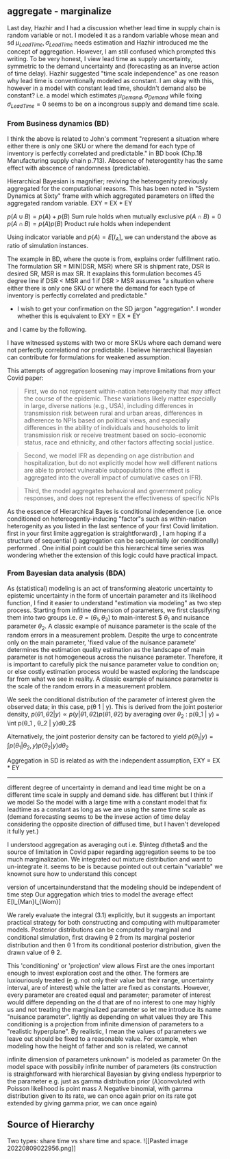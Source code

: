 
## aggregate - marginalize
Last day, Hazhir and I had a discussion whether lead time in supply chain is random variable or not. I modeled it as a random variable whose mean and sd $\mu_{LeadTime}, \sigma_{LeadTime}$ needs estimation and Hazhir introduced me the concept of aggregation. However, I am still confused which prompted this writing. To be very honest, I view lead time as supply uncertainty, symmetric to the demand uncertainty and (forecasting as an inverse action of time delay). Hazhir suggested "time scale independence" as one reason why lead time is conventionally modeled as constant. I am okay with this, however in a model with constant lead time, shouldn't demand also be constant? i.e. a model which estimates $\mu_{Demand}, \sigma_{Demand}$ while fixing $\sigma_{LeadTime} =0$ seems to be on a incongrous supply and demand time scale.

### From Business dynamics (BD) 
I think the above is related to John's comment "represent a situation where either there is only one SKU or where the demand for each type of inventory is perfectly correlated and predictable." in BD book (Chp.18 Manufacturing supply chain p.713). Abscence of heterogentity has the same effect with abscence of randomness (predictable). 

Hierarchical Bayesian is magnifier; reviving the heterogenity previously aggregated for the computational reasons. This has been noted in "System Dynamics at Sixty" frame with which aggregated parameters on lifted the aggregated random variable. EXY = EX * EY

$p(A \cup B) = p(A) + p(B)$ Sum rule holds when mutually exclusive $p(A \cap B) = 0$
$p(A \cap B) = p(A)p(B)$ Product rule holds when independent 

Using indicator variable and $p(A) = E[I_A]$, we can understand the above as ratio of simulation instances.

The example in BD, where the quote is from, explains order fulfillment ratio. The formulation SR = MIN(DSR, MSR) where SR is shipment rate, DSR is desired SR, MSR is max SR. It exaplains this formulation becomes 45 degree line if DSR < MSR and 1 if DSR > MSR assumes "a situation where either there is only one SKU or where the demand for each type of inventory is perfectly correlated and predictable."

 - I wish to get your confirmation on the SD jargon "aggregation". I wonder whether this is equivalent to  EXY = EX * EY

and I came by the following. 

I have witnessed systems with two or more SKUs where each demand were not perfectly correlationd nor predictable. I believe hierarchical Bayesian can contribute for formulations for weakened assumption. 

This attempts of aggregation loosening may improve limitations from your Covid paper:

> First, we do not represent within-nation heterogeneity that may affect the course of the epidemic. These variations likely matter especially in large, diverse nations (e.g., USA), including differences in transmission risk between rural and urban areas, differences in adherence to NPIs based on political views, and especially differences in the ability of individuals and households to limit transmission risk or receive treatment based on socio-economic status, race and ethnicity, and other factors affecting social justice.

> Second, we model IFR as depending on age distribution and hospitalization, but do not explicitly model how well different nations are able to protect vulnerable subpopulations (the effect is aggregated into the overall impact of cumulative cases on IFR). 

> Third, the model aggregates behavioral and government policy responses, and does not represent the effectiveness of specific NPIs

As the essence of Hierarchical Bayes is conditional independence (i.e. once conditioned on hetereogentiy-inducing "factor"s such as within-nation heterogenity as you listed in the last sentence of your first Covid limitation. first in your first limite aggregation is straightforward) , I am hoping if a structure of sequential () aggregation can be sequentially (or conditionally) performed
. One initial point could be this hierarchical time series was wondering whether the extension of this logic could have practical impact. 

### From Bayesian data analysis (BDA)
As (statistical) modeling is an act of transforming aleatoric uncertainty to epistemic uncertainty in the form of uncertain parameter and its likelihood function, I find it easier to understand "estimation via modeling" as two step process. Starting from infitine dimension of parameters, we first classifying them into two groups i.e. $\theta = (\theta_1, \theta_2)$ to main-interest $ $\theta_1$ and nuisance parameter $\theta_2$. A classic example of nuisance parameter is the scale of the random errors in a measurement problem. Despite the urge to concentrate only on the main parameter, 'fixed value of the nuisance paramete' determines the estimation quality estimation as the landscape of main parameter is not homogeneous across the nuisance parameter. Therefore, it is important to carefully pick the nuisance parameter value to condition on; or else costly estimation process would be wasted exploring the landscape far from what we see in reality. A classic example of nuisance parameter is the scale of the random errors in a measurement problem.


We seek the conditional distribution of the parameter of interest given the observed data; in this case, p(θ 1 | y). This is derived from the joint posterior density, $p(θ 1 , θ 2 | y) ∝ p(y | θ 1 , θ 2 )p(θ 1 , θ 2 )$ by averaging over $θ_2$ : p(θ_1 | y) = \int p(θ_1 , θ_2 | y)dθ_2$

Alternatively, the joint posterior density can be factored to yield $p(θ_1 | y) = \int p(θ_1 | θ_2 , y)p(θ_2 | y)dθ_2$

Aggregation in SD is related as with the independent assumption, EXY = EX * EY


---
different degree of uncertainty in demand and lead time might be on a different time scale in supply and demand side.  has different  but I think if we model So the model with a large time with a constant model that fix leadtime as a constant as long as we are using the same time scale as  (demand forecasting seems to be the invese action of time delay considering the opposite direction of diffused time, but I haven't developed it fully yet.)

I understood aggregation as averaging out i.e. $\integ d\theta$ and the source of limitation in Covid paper regarding aggregation seems to be too much marginalization. We integrated out mixture distribution and want to un-integrate it. seems to be is because pointed out out certain "variable" we knownot sure how to understand this concept

version of uncertainunderstand that the modeling should be independent of time step 
Our aggregation which tries to model the average effect  E[I_{Man}I_{Wom}]

We rarely evaluate the integral (3.1) explicitly, but it suggests an important practical strategy for both constructing and computing with multiparameter models. Posterior distributions can be computed by marginal and conditional simulation, ﬁrst drawing θ 2 from its marginal posterior distribution and then θ 1 from its conditional posterior distribution, given the drawn value of θ 2.

This 'conditioning' or 'projection' view allows   First are the ones important enough to invest exploration cost and the other. The formers are luxiouriously treated (e.g. not only their value but their range, uncertainty interval, are of interest) while the latter are fixed as constants. However, every parameter are created equal and parameter; parameter of interest would differe depending on the d that are of no interest to one may highly us  and not treating the marginalized parameter so let me introduce its name "nuisance parameter". lightly as depending on what values they are  This conditioning is a projection from infinite dimension of parameters to a "realistic hyperplane". By realistic, I mean the values of parameters we leave out should be fixed to a reasonable value. For example, when modeling how the height of father and son is related, we cannot 

infinite dimension of parameters  unknown" is modeled as parameter On the model space with possibily infinite number of parameters (its construction is straightforward with hierarchical Bayesian by giving endless hyperprior to the parameter e.g. just as gamma distribution prior ($\lambda$)convoluted with Poisson likelihood is point mass $\lambda$ Negative binomial, with gamma distribution given to its rate, we can once again prior on its rate got extended by giving gamma prior, we can once again)

## Source of Hierarchy   
Two types: share time vs share time and space.
![[Pasted image 20220809022956.png]]